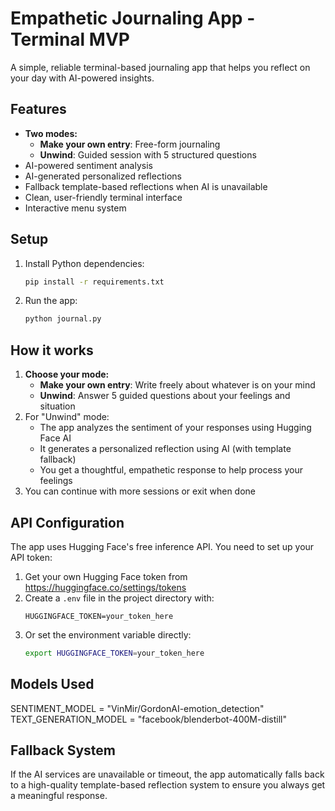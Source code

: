 # Empathetic Journaling App - Terminal MVP

A simple, reliable terminal-based journaling app that helps you reflect on your day with AI-powered insights.

## Features

- **Two modes:**
  - **Make your own entry**: Free-form journaling
  - **Unwind**: Guided session with 5 structured questions
- AI-powered sentiment analysis
- AI-generated personalized reflections
- Fallback template-based reflections when AI is unavailable
- Clean, user-friendly terminal interface
- Interactive menu system

## Setup

1. Install Python dependencies:
   ```bash
   pip install -r requirements.txt
   ```

2. Run the app:
   ```bash
   python journal.py
   ```

## How it works

1. **Choose your mode:**
   - **Make your own entry**: Write freely about whatever is on your mind
   - **Unwind**: Answer 5 guided questions about your feelings and situation
2. For "Unwind" mode:
   - The app analyzes the sentiment of your responses using Hugging Face AI
   - It generates a personalized reflection using AI (with template fallback)
   - You get a thoughtful, empathetic response to help process your feelings
3. You can continue with more sessions or exit when done

## API Configuration

The app uses Hugging Face's free inference API. You need to set up your API token:

1. Get your own Hugging Face token from https://huggingface.co/settings/tokens
2. Create a `.env` file in the project directory with:
   ```
   HUGGINGFACE_TOKEN=your_token_here
   ```
3. Or set the environment variable directly:
   ```bash
   export HUGGINGFACE_TOKEN=your_token_here
   ```

## Models Used

SENTIMENT_MODEL = "VinMir/GordonAI-emotion_detection"
TEXT_GENERATION_MODEL = "facebook/blenderbot-400M-distill"
## Fallback System

If the AI services are unavailable or timeout, the app automatically falls back to a high-quality template-based reflection system to ensure you always get a meaningful response.
